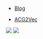 * [Blog](https://www.oysterqaq.com/)

* [ACG2Vec](https://cheerfun.dev/acg2vec/)

![](https://github-readme-stats.vercel.app/api?username=OysterQAQ)
![](https://leetcard.jacoblin.cool/OysterQAQ?theme=light&site=cn)
